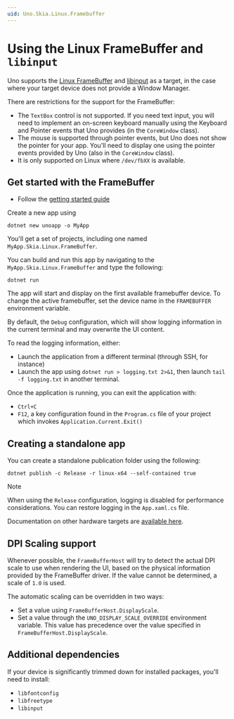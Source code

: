 ```yaml
---
uid: Uno.Skia.Linux.Framebuffer
---
```


# Using the Linux FrameBuffer and `libinput`

Uno supports the [Linux FrameBuffer](https://www.kernel.org/doc/html/latest/fb/framebuffer.html) and [libinput](https://github.com/wayland-project/libinput) as a target, in the case where your target device does not provide a Window Manager.

There are restrictions for the support for the FrameBuffer:

- The `TextBox` control is not supported. If you need text input, you will need to implement an on-screen keyboard manually using the Keyboard and Pointer events that Uno provides (in the `CoreWindow` class).
- The mouse is supported through pointer events, but Uno does not show the pointer for your app. You'll need to display one using the pointer events provided by Uno (also in the `CoreWindow` class).
- It is only supported on Linux where `/dev/fbXX` is available.

## Get started with the FrameBuffer

- Follow the [getting started guide](xref:Uno.GetStarted.vscode)

Create a new app using

```dotnetcli
dotnet new unoapp -o MyApp
```

You'll get a set of projects, including one named `MyApp.Skia.Linux.FrameBuffer`.

You can build and run this app by navigating to the `MyApp.Skia.Linux.FrameBuffer` and type the following:

```dotnetcli
dotnet run
```

The app will start and display on the first available framebuffer device. To change the active framebuffer, set the device name in the `FRAMEBUFFER` environment variable.

By default, the `Debug` configuration, which will show logging information in the current terminal and may overwrite the UI content.

To read the logging information, either:

- Launch the application from a different terminal (through SSH, for instance)
- Launch the app using `dotnet run > logging.txt 2>&1`, then launch `tail -f logging.txt` in another terminal.

Once the application is running, you can exit the application with:

- `Ctrl+C`
- `F12`, a key configuration found in the `Program.cs` file of your project which invokes `Application.Current.Exit()`

## Creating a standalone app

You can create a standalone publication folder using the following:

```dotnetcli
dotnet publish -c Release -r linux-x64 --self-contained true
```

> [!NOTE]
> When using the `Release` configuration, logging is disabled for performance considerations. You can restore logging in the `App.xaml.cs` file.

Documentation on other hardware targets are [available here](https://github.com/dotnet/core/blob/main/release-notes/7.0/supported-os.md).

## DPI Scaling support

Whenever possible, the `FrameBufferHost` will try to detect the actual DPI scale to use when rendering the UI, based on the physical information provided by the FrameBuffer driver. If the value cannot be determined, a scale of `1.0` is used.

The automatic scaling can be overridden in two ways:

- Set a value using `FrameBufferHost.DisplayScale`.
- Set a value through the `UNO_DISPLAY_SCALE_OVERRIDE` environment variable. This value has precedence over the value specified in `FrameBufferHost.DisplayScale`.

## Additional dependencies

If your device is significantly trimmed down for installed packages, you'll need to install:

- `libfontconfig`
- `libfreetype`
- `libinput`
